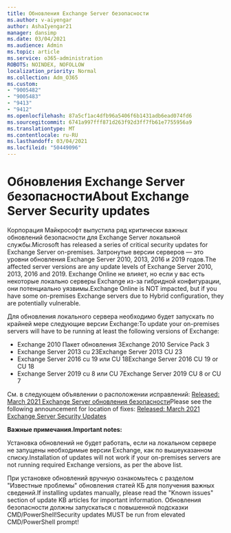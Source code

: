```yaml
---
title: Обновления Exchange Server безопасности
ms.author: v-aiyengar
author: AshaIyengar21
manager: dansimp
ms.date: 03/04/2021
ms.audience: Admin
ms.topic: article
ms.service: o365-administration
ROBOTS: NOINDEX, NOFOLLOW
localization_priority: Normal
ms.collection: Adm_O365
ms.custom:
- "9005482"
- "9005483"
- "9413"
- "9412"
ms.openlocfilehash: 87a5cf1ac4dfb96a5406f6b1431adb6ead074fd6
ms.sourcegitcommit: 6741a997fff871d263f92d3ff7fb61e7755956a9
ms.translationtype: MT
ms.contentlocale: ru-RU
ms.lasthandoff: 03/04/2021
ms.locfileid: "50449096"
---
```

# <a name="about-exchange-server-security-updates"></a><span data-ttu-id="84510-102">Обновления Exchange Server безопасности</span><span class="sxs-lookup"><span data-stu-id="84510-102">About Exchange Server Security updates</span></span>

<span data-ttu-id="84510-103">Корпорация Майкрософт выпустила ряд критически важных обновлений безопасности для Exchange Server локальной службы.</span><span class="sxs-lookup"><span data-stu-id="84510-103">Microsoft has released a series of critical security updates for Exchange Server on-premises.</span></span> <span data-ttu-id="84510-104">Затронутые версии серверов — это уровни обновления Exchange Server 2010, 2013, 2016 и 2019 годов.</span><span class="sxs-lookup"><span data-stu-id="84510-104">The affected server versions are any update levels of Exchange Server 2010, 2013, 2016 and 2019.</span></span> <span data-ttu-id="84510-105">Exchange Online не влияет, но если у вас есть некоторые локально серверы Exchange из-за гибридной конфигурации, они потенциально уязвимы.</span><span class="sxs-lookup"><span data-stu-id="84510-105">Exchange Online is NOT impacted, but if you have some on-premises Exchange servers due to Hybrid configuration, they are potentially vulnerable.</span></span>

<span data-ttu-id="84510-106">Для обновления локального сервера необходимо будет запускать по крайней мере следующие версии Exchange:</span><span class="sxs-lookup"><span data-stu-id="84510-106">To update your on-premises servers will have to be running at least the following versions of Exchange:</span></span>

- <span data-ttu-id="84510-107">Exchange 2010 Пакет обновления 3</span><span class="sxs-lookup"><span data-stu-id="84510-107">Exchange 2010 Service Pack 3</span></span>
- <span data-ttu-id="84510-108">Exchange Server 2013 cu 23</span><span class="sxs-lookup"><span data-stu-id="84510-108">Exchange Server 2013 CU 23</span></span>
- <span data-ttu-id="84510-109">Exchange Server 2016 cu 19 или CU 18</span><span class="sxs-lookup"><span data-stu-id="84510-109">Exchange Server 2016 CU 19 or CU 18</span></span>
- <span data-ttu-id="84510-110">Exchange Server 2019 cu 8 или CU 7</span><span class="sxs-lookup"><span data-stu-id="84510-110">Exchange Server 2019 CU 8 or CU 7</span></span>

<span data-ttu-id="84510-111">См. в следующем объявлении о расположении исправлений: [Released: March 2021 Exchange Server обновления безопасности](https://techcommunity.microsoft.com/t5/exchange-team-blog/released-march-2021-exchange-server-security-updates/ba-p/2175901)</span><span class="sxs-lookup"><span data-stu-id="84510-111">Please see the following announcement for location of fixes: [Released: March 2021 Exchange Server Security Updates](https://techcommunity.microsoft.com/t5/exchange-team-blog/released-march-2021-exchange-server-security-updates/ba-p/2175901)</span></span>

<span data-ttu-id="84510-112">**Важные примечания.**</span><span class="sxs-lookup"><span data-stu-id="84510-112">**Important notes:**</span></span>

<span data-ttu-id="84510-113">Установка обновлений не будет работать, если на локальном сервере не запущены необходимые версии Exchange, как по вышеуказанном списку.</span><span class="sxs-lookup"><span data-stu-id="84510-113">Installation of updates will not work if your on-premises servers are not running required Exchange versions, as per the above list.</span></span>

<span data-ttu-id="84510-114">При установке обновлений вручную ознакомьтесь с разделом "Известные проблемы" обновления статей КБ для получения важных сведений.</span><span class="sxs-lookup"><span data-stu-id="84510-114">If installing updates manually, please read the "Known issues" section of update KB articles for important information.</span></span> <span data-ttu-id="84510-115">Обновления безопасности должны запускаться с повышенной подсказки CMD/PowerShell!</span><span class="sxs-lookup"><span data-stu-id="84510-115">Security updates MUST be run from elevated CMD/PowerShell prompt!</span></span>
